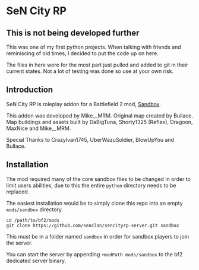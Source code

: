 # SeN City RP

## This is not being developed further

This was one of my first python projects. When talking with friends and
reminiscing of old times, I decided to put the code up on here.

The files in here were for the most part just pulled and added to git in their
current states. Not a lot of testing was done so use at your own risk.

## Introduction

SeN City RP is roleplay addon for a Battlefield 2 mod,
[Sandbox](http://sandboxmod.com).

This addon was developed by Mike__MRM. Original map created by Bullace. Map
buildings and assets built by DaBigTuna, Shorty1325 (Reflex), Dragoon, MaxNice
and Mike__MRM.

Special Thanks to CrazyIvan1745, UberWazuSoldier, BlowUpYou and Bullace.

## Installation

The mod required many of the core sandbox files to be changed in order to limit
users abilities, due to this the entire `python` directory needs to be replaced.

The easiest installation would be to simply clone this repo into an empty
`mods/sandbox` directory.

```
cd /path/to/bf2/mods
git clone https://github.com/senclan/sencityrp-server.git sandbox
```

This must be in a folder named `sandbox` in order for sandbox players to join
the server.

You can start the server by appending `+modPath mods/sandbox` to the bf2
dedicated server binary.


